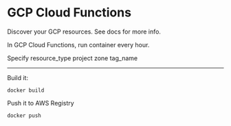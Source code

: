 # GCP Cloud Functions

Discover your GCP resources. See docs for more info.

In GCP Cloud Functions, run container every hour.

Specify 
resource_type
project
zone
tag_name

---

Build it:
```
docker build
```

Push it to AWS Registry
```
docker push
```

